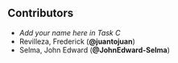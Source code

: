 ## Contributors

- _Add your name here in Task C_
- Revilleza, Frederick (**@juantojuan**)
- Selma, John Edward (**@JohnEdward-Selma**)